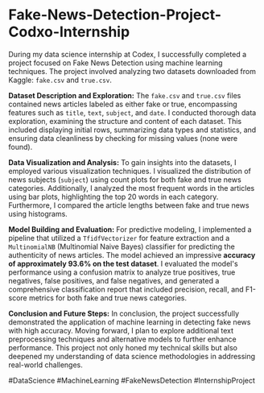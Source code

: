 # Fake-News-Detection-Project-Codxo-Internship
During my data science internship at Codex, I successfully completed a project focused on Fake News Detection using machine learning techniques. The project involved analyzing two datasets downloaded from Kaggle: `fake.csv` and `true.csv`. 

**Dataset Description and Exploration:**
The `fake.csv` and `true.csv` files contained news articles labeled as either fake or true, encompassing features such as `title`, `text`, `subject`, and `date`. I conducted thorough data exploration, examining the structure and content of each dataset. This included displaying initial rows, summarizing data types and statistics, and ensuring data cleanliness by checking for missing values (none were found).

**Data Visualization and Analysis:**
To gain insights into the datasets, I employed various visualization techniques. I visualized the distribution of news subjects (`subject`) using count plots for both fake and true news categories. Additionally, I analyzed the most frequent words in the articles using bar plots, highlighting the top 20 words in each category. Furthermore, I compared the article lengths between fake and true news using histograms.

**Model Building and Evaluation:**
For predictive modeling, I implemented a pipeline that utilized a `TfidfVectorizer` for feature extraction and a `MultinomialNB` (Multinomial Naive Bayes) classifier for predicting the authenticity of news articles. The model achieved an impressive **accuracy of approximately 93.6% on the test dataset**. I evaluated the model's performance using a confusion matrix to analyze true positives, true negatives, false positives, and false negatives, and generated a comprehensive classification report that included precision, recall, and F1-score metrics for both fake and true news categories.

**Conclusion and Future Steps:**
In conclusion, the project successfully demonstrated the application of machine learning in detecting fake news with high accuracy. Moving forward, I plan to explore additional text preprocessing techniques and alternative models to further enhance performance. This project not only honed my technical skills but also deepened my understanding of data science methodologies in addressing real-world challenges.

#DataScience #MachineLearning #FakeNewsDetection #InternshipProject
